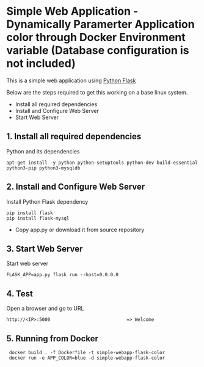 # Simple Web Application -  Dynamically Paramerter Application color through Docker Environment variable (Database configuration is not included)

This is a simple web application using [Python Flask](http://flask.pocoo.org/)
  
  Below are the steps required to get this working on a base linux system.
  
  - Install all required dependencies
  - Install and Configure Web Server
  - Start Web Server
   
## 1. Install all required dependencies
  
  Python and its dependencies

    apt-get install -y python python-setuptools python-dev build-essential python3-pip python3-mysqldb

   
## 2. Install and Configure Web Server

Install Python Flask dependency

    pip install flask
    pip install flask-mysql

- Copy app.py or download it from source repository

## 3. Start Web Server

Start web server

    FLASK_APP=app.py flask run --host=0.0.0.0
        
## 4. Test

Open a browser and go to URL

    http://<IP>:5000                            => Welcome

## 5. Running from Docker 

     docker build . -f Dockerfile -t simple-webapp-flask-color
     docker run -e APP_COLOR=blue -d simple-webapp-flask-color

    
